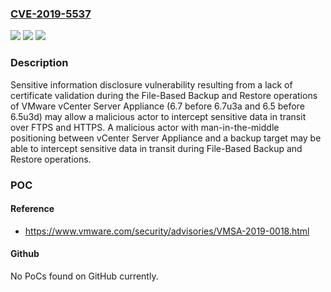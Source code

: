 ### [CVE-2019-5537](https://cve.mitre.org/cgi-bin/cvename.cgi?name=CVE-2019-5537)
![](https://img.shields.io/static/v1?label=Product&message=VMware%20vCenter%20Server%20Appliance&color=blue)
![](https://img.shields.io/static/v1?label=Version&message=VMware%20vCenter%20Server%20Appliance%20(6.7%20before%206.7u3a%20and%206.5%20before%206.5u3d)%20&color=brightgreen)
![](https://img.shields.io/static/v1?label=Vulnerability&message=Information%20Disclosure%20Vulnerability&color=brightgreen)

### Description

Sensitive information disclosure vulnerability resulting from a lack of certificate validation during the File-Based Backup and Restore operations of VMware vCenter Server Appliance (6.7 before 6.7u3a and 6.5 before 6.5u3d) may allow a malicious actor to intercept sensitive data in transit over FTPS and HTTPS. A malicious actor with man-in-the-middle positioning between vCenter Server Appliance and a backup target may be able to intercept sensitive data in transit during File-Based Backup and Restore operations.

### POC

#### Reference
- https://www.vmware.com/security/advisories/VMSA-2019-0018.html

#### Github
No PoCs found on GitHub currently.

